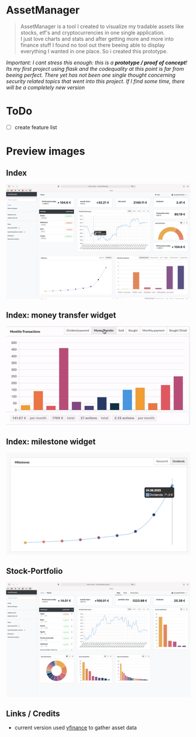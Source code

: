 # AssetManager 
> AssetManager is a tool I created to visualize my tradable assets like stocks, etf's and cryptocurrencies in one single application. \
I just love charts and stats and after getting more and more into finance stuff I found no tool out there beeing able to display everything I wanted in one place. So i created this prototype.



*Important: I cant stress this enough: this is a **prototype / proof of concept**! Its my first project using flask and the codequality at this point is far from beeing perfect. There yet has not been one single thought concerning security related topics that went into this project.
If I find some time, there will be a completely new version*

# ToDo
- [ ] create feature list

# Preview images
## Index
![Index](https://github.com/Felix-Pi/AssetManager/blob/doc/doc/index.png)

## Index: money transfer widget
![Index money transfer widget](https://github.com/Felix-Pi/AssetManager/blob/doc/doc/index_money_transactions.gif)

## Index: milestone widget
![Index milestone widget](https://github.com/Felix-Pi/AssetManager/blob/doc/doc/index_milestones.png)

## Stock-Portfolio
![Stock-Portfolio page](https://github.com/Felix-Pi/AssetManager/blob/doc/doc/portfolio_stocks.png)



## Links / Credits
* current version used [yfinance](https://github.com/ranaroussi/yfinance) to gather asset data
